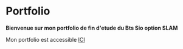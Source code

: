 # Portfolio


<p> <b> Bienvenue sur mon portfolio de fin d'etude du Bts Sio option SLAM </b> </p>

<p> Mon portfolio est accessible <a href="http://portfolio-mederick-plançon.fr">ICI</a></p>
